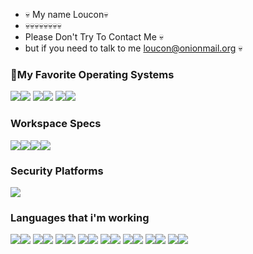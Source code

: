 -  💀 My name Loucon💀
-  💀💀💀💀💀💀💀💀
-  Please Don't Try To Contact Me 💀
-  but if you need to talk to me loucon@onionmail.org 💀


###  🚩My Favorite Operating Systems
<img src= "https://img.shields.io/badge/freebsd-AB2B28?style=for-the-badge&logo=freebsd&logoColor=white" width="vw" height="vh"><img src= "https://img.shields.io/badge/Kali_Linux-557C94?style=for-the-badge&logo=kali-linux&logoColor=white" width="vw" height="vh">
<img src= "https://img.shields.io/badge/Linux-FCC624?style=for-the-badge&logo=linux&logoColor=black" width="vw" height="vh"><img src= "https://img.shields.io/badge/mac%20os-000000?style=for-the-badge&logo=apple&logoColor=white" width="vw" height="vh">
<img src= "https://img.shields.io/badge/Red%20Hat-EE0000?style=for-the-badge&logo=redhat&logoColor=white" width="vw" height="vh"><img src= "https://img.shields.io/badge/Windows-0078D6?style=for-the-badge&logo=windows&logoColor=white" width="vw" height="vh">

### Workspace Specs
<img src= "https://img.shields.io/badge/Apple-MacBook_Pro_2012-999999?style=for-the-badge&logo=apple&logoColor=white" width="vw" height="vh"><img src= "https://img.shields.io/badge/Windows-0078D6?style=for-the-badge&logo=windows&logoColor=white" width="vw" height="vh"><img src= "https://img.shields.io/badge/Red%20Hat-EE0000?style=for-the-badge&logo=redhat&logoColor=white" width="vw" height="vh"><img src= "https://img.shields.io/badge/Kali_Linux-557C94?style=for-the-badge&logo=kali-linux&logoColor=white" width="vw" height="vh">

### Security Platforms 
<img src= "https://img.shields.io/badge/Spring_Security-6DB33F?style=for-the-badge&logo=Spring-Security&logoColor=white" width="vw" height="vh">


### Languages that i'm working 
<img src= "https://img.shields.io/badge/C%23-239120?style=for-the-badge&logo=c-sharp&logoColor=white" width="vw" height="vh"><img src= "https://img.shields.io/badge/Python-14354C?style=for-the-badge&logo=python&logoColor=white" width="vw" height="vh">
<img src= "https://img.shields.io/badge/HTML5-E34F26?style=for-the-badge&logo=html5&logoColor=white" width="vw" height="vh"><img src= "https://img.shields.io/badge/CSS3-1572B6?style=for-the-badge&logo=css3&logoColor=white" width="vw" height="vh">
<img src= "https://img.shields.io/badge/.NET-5C2D91?style=for-the-badge&logo=.net&logoColor=white" width="vw" height="vh"><img src= "https://img.shields.io/badge/JavaScript-F7DF1E?style=for-the-badge&logo=javascript&logoColor=black" width="vw" height="vh">
<img src= "https://img.shields.io/badge/Node.js-43853D?style=for-the-badge&logo=node.js&logoColor=white" width="vw" height="vh"><img src= "https://img.shields.io/badge/TypeScript-007ACC?style=for-the-badge&logo=typescript&logoColor=white" width="vw" height="vh">
<img src= "https://img.shields.io/badge/C%2B%2B-00599C?style=for-the-badge&logo=c%2B%2B&logoColor=white" width="vw" height="vh"><img src= "https://img.shields.io/badge/Perl-39457E?style=for-the-badge&logo=perl&logoColor=white" width="vw" height="vh">
<img src= "https://img.shields.io/badge/Markdown-000000?style=for-the-badge&logo=markdown&logoColor=white" width="vw" height="vh"><img src= "https://img.shields.io/badge/json%20web%20tokens-323330?style=for-the-badge&logo=json-web-tokens&logoColor=pink" width="vw" height="vh">
<img src= "https://img.shields.io/badge/Bootstrap-563D7C?style=for-the-badge&logo=bootstrap&logoColor=white" width="vw" height="vh"><img src= "https://img.shields.io/badge/Shell_Script-121011?style=for-the-badge&logo=gnu-bash&logoColor=white" width="vw" height="vh">
<img src= "https://img.shields.io/badge/Ruby-CC342D?style=for-the-badge&logo=ruby&logoColor=white" width="vw" height="vh"><img src= "https://img.shields.io/badge/Lua-2C2D72?style=for-the-badge&logo=lua&logoColor=white" width="vw" height="vh">
